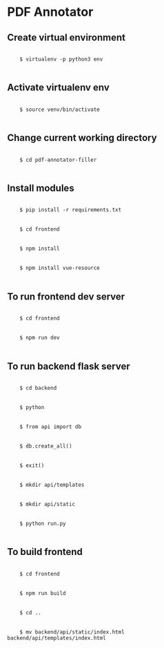 # PDF Annotator

## Create virtual environment

<code>
	$ virtualenv -p python3 env
</code>
<br>

## Activate virtualenv env

<code>
	$ source venv/bin/activate
</code>
<br>

## Change current working directory

<code>
	$ cd pdf-annotator-filler
</code>
<br>

## Install modules

<code>
	$ pip install -r requirements.txt
</code>
<br>
<code>
	$ cd frontend
</code>
<br>
<code>
	$ npm install
</code>
<br>
<code>
	$ npm install vue-resource
</code>
<br>

## To run frontend dev server

<code>
	$ cd frontend
</code>
<br>
<code>
	$ npm run dev
</code>
<br>

## To run backend flask server

<code>
    $ cd backend
</code>
<br>
<code>
	$ python
</code>
<br>
<code>
	$ from api import db
</code>
<br>
<code>
	$ db.create_all()
</code>
<br>
<code>
	$ exit()
</code>
<br>
<code>
	$ mkdir api/templates
</code>
<br>
<code>
	$ mkdir api/static
</code>
<br>
<code>
	$ python run.py
</code>
<br>

## To build frontend

<code>
	$ cd frontend
</code>
<br>
<code>
	$ npm run build
</code>
<br>
<code>
	$ cd ..
</code>
<br>
<code>
	$ mv backend/api/static/index.html backend/api/templates/index.html
</code>
<br>
